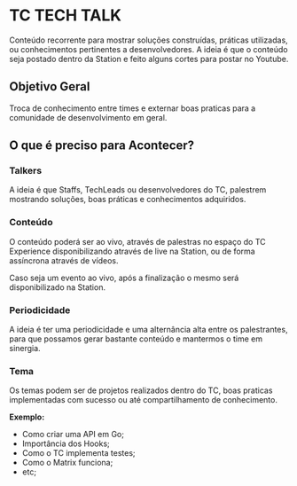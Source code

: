# TC TECH TALK
Conteúdo recorrente para mostrar soluções construídas, práticas utilizadas, ou conhecimentos pertinentes a desenvolvedores. A ideia é que o conteúdo seja postado dentro da Station e feito alguns cortes para postar no Youtube.

## Objetivo Geral
Troca de conhecimento entre times e externar boas praticas para a comunidade de desenvolvimento em geral.

## O que é preciso para Acontecer?

### Talkers
A ideia é que Staffs, TechLeads ou desenvolvedores do TC, palestrem mostrando soluções, boas práticas e conhecimentos adquiridos.

### Conteúdo
O conteúdo poderá ser ao vivo, através de palestras no espaço do TC Experience disponibilizando através de live na Station, ou de forma assíncrona através de vídeos. 

Caso seja um evento ao vivo, após a finalização o mesmo será disponibilizado na Station.

### Periodicidade
A ideia é ter uma periodicidade e uma alternância alta entre os palestrantes, para que possamos gerar bastante conteúdo e mantermos o time em sinergia.

### Tema
Os temas podem ser de projetos realizados dentro do TC, boas praticas implementadas com sucesso ou até compartilhamento de conhecimento.

**Exemplo:** 
* Como criar uma API em Go;
* Importância dos Hooks;
* Como o TC implementa testes;
* Como o Matrix funciona;
* etc;

